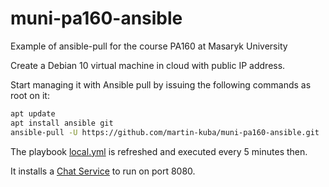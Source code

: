 # muni-pa160-ansible
Example of ansible-pull for the course PA160 at Masaryk University

Create a Debian 10 virtual machine in cloud with public IP address.

Start managing it with Ansible pull by issuing the following commands as root on it:
```bash
apt update
apt install ansible git
ansible-pull -U https://github.com/martin-kuba/muni-pa160-ansible.git
```

The playbook [local.yml](local.yml) is refreshed and executed every 5 minutes then.

It installs a [Chat Service](https://github.com/martin-kuba/muni-pa160-chat-service)
to run on port 8080.

